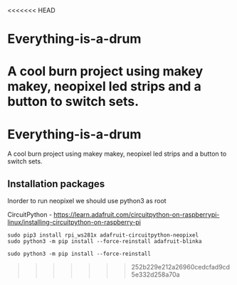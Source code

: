 <<<<<<< HEAD
# Everything-is-a-drum

A cool burn project using makey makey, neopixel led strips and a button to switch sets. 
=======
# Everything-is-a-drum

A cool burn project using makey makey, neopixel led strips and a button to switch sets. 

## Installation packages
Inorder to run neopixel we should use python3 as root

CircuitPython - https://learn.adafruit.com/circuitpython-on-raspberrypi-linux/installing-circuitpython-on-raspberry-pi

```
sudo pip3 install rpi_ws281x adafruit-circuitpython-neopixel
sudo python3 -m pip install --force-reinstall adafruit-blinka
```

```
sudo python3 -m pip install --force-reinstall
```
>>>>>>> 252b229e212a26960cedcfad9cd5e332d258a70a

